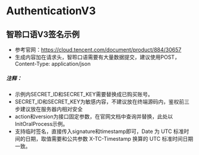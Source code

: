 # AuthenticationV3
## 智聆口语V3签名示例
- 参考官网：https://cloud.tencent.com/document/product/884/30657
- 生成内容加在请求头，智聆口语需要有大量数据提交，建议使用POST， Content-Type: application/json

##### 注释：
- 示例内SECRET_ID和SECRET_KEY需要替换成已购买账号。
- SECRET_ID和SECRET_KEY为敏感内容，不建议放在终端源码内，鉴权前三步建议放在服务器内相对安全
- action和version为接口固定参数，在官网文档中查询并替换，此处以InitOralProcess示例。
- 支持临时签名，直接传入signature和timestamp即可，Date 为 UTC 标准时间的日期，取值需要和公共参数 X-TC-Timestamp 换算的 UTC 标准时间日期一致。
